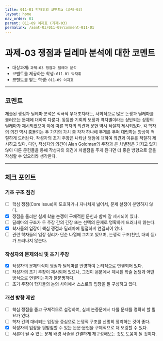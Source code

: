 ```yaml
---
title: 011-01 박재휘의 코멘트a (과제-03) 
layout: home
nav_order: 01
parent: 011-09 이지호 (과제-03)
permalink: /asmt-03/011-09/comment-011-01
---
```


# 과제-03 쟁점과 딜레마 분석에 대한 코멘트

- 대상과제: `과제-03 쟁점과 딜레마 분석`
- 코멘트를 제공하는 학생: `011-01 박재휘` 
- 코멘트를 받는 학생: `011-09 이지호` 

---

## 코멘트

제출된 쟁점과 딜레마 분석은 적극적 우대조치라는, 사회적으로 많은 논쟁과 딜레마를 불러오는 문제에 대하여 다룬다. 동등한 기회의 보장과 역차별이라는 상반되는 상황의 딜레마가 제시되었으며 이에 따른 학자의 의견과 문헌 역시 적절히 제시되었다. 각 학자의 의견 역시 충돌되는 두 가지의 가치 중 각각 하나에 무게를 두며 대립하는 양상이 적절하게 드러난다. 작성자의 초기 주장은 나타난 쟁점에 대하여 의견과 이유를 적절히 제시하고 있다. 다만, 작성자의 의견이 Alan Goldman의 주장과 큰 차별점은 가지고 있지 않아 다른 문헌들을 통해 작성자의 의견에 차별점을 주게 된다면 더 좋은 방향으로 글을 작성할 수 있으리라 생각한다.

---

## 체크 포인트

### **기초 구조 점검**
- [ ] 핵심 쟁점(Core Issue)이 모호하거나 지나치게 넓어서, 문제 설정이 분명하지 않다.
- [x] 쟁점을 둘러싼 실제 학술 논쟁이 구체적인 문헌과 함께 잘 제시되어 있다.
- [ ] 딜레마의 구조가 두 주장 간의 긴장 또는 선택의 문제로 명확하게 드러나지 않는다.
- [x] 학자들의 입장이 핵심 쟁점과 딜레마에 밀접하게 연결되어 있다.
- [ ] 관련 학자들의 입장 정리가 단순 나열에 그치고 있으며, 논쟁적 구조(찬반, 대비 등)가 드러나지 않는다.

### **작성자의 문제의식 및 초기 주장**
- [x] 작성자의 문제의식이 쟁점과 딜레마를 반영하여 논리적으로 연결되어 있다.
- [ ] 작성자의 초기 주장이 제시되어 있으나, 그것이 본문에서 제시된 학술 논쟁과 어떤 방식으로 연결되는지가 불분명하다.
- [ ] 초기 주장이 학자들의 논의 사이에서 스스로의 입장을 잘 구성하고 있다.

### **개선 방향 제안**
- [ ] 핵심 쟁점을 좁고 구체적으로 설정하여, 실제 논증문에서 다룰 문제를 명확히 할 필요가 있다.
- [ ] 학자 간의 대비되는 입장을 중심으로 논쟁적 구조를 선명히 정리하는 것이 좋다.
- [x] 작성자의 입장을 뒷받침할 수 있는 논문·문헌을 구체적으로 더 보강할 수 있다.
- [ ] 서론이 될 수 있는 문제 배경 서술을 간결하게 재구성해보는 것도 도움이 될 것이다.
